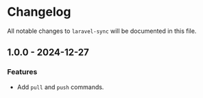 # Changelog

All notable changes to `laravel-sync` will be documented in this file.

## 1.0.0 - 2024-12-27

### Features

- Add `pull` and `push` commands.

